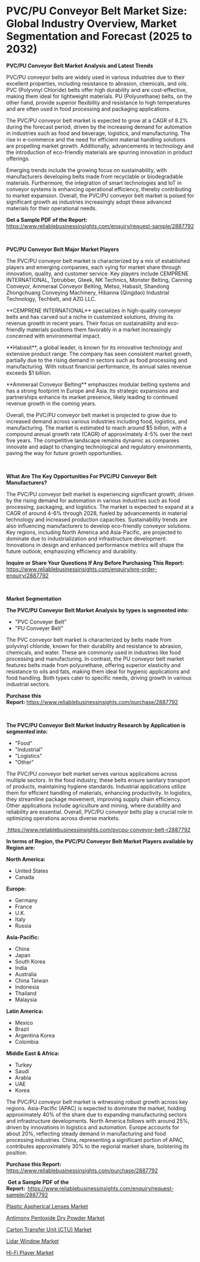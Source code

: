 <p><h1>PVC/PU Conveyor Belt Market Size: Global Industry Overview, Market Segmentation and Forecast (2025 to 2032)</h1></p><p><strong>PVC/PU Conveyor Belt Market Analysis and Latest Trends</strong></p>
<p><p>PVC/PU conveyor belts are widely used in various industries due to their excellent properties, including resistance to abrasion, chemicals, and oils. PVC (Polyvinyl Chloride) belts offer high durability and are cost-effective, making them ideal for lightweight materials. PU (Polyurethane) belts, on the other hand, provide superior flexibility and resistance to high temperatures and are often used in food processing and packaging applications.</p><p>The PVC/PU conveyor belt market is expected to grow at a CAGR of 8.2% during the forecast period, driven by the increasing demand for automation in industries such as food and beverage, logistics, and manufacturing. The rise in e-commerce and the need for efficient material handling solutions are propelling market growth. Additionally, advancements in technology and the introduction of eco-friendly materials are spurring innovation in product offerings.</p><p>Emerging trends include the growing focus on sustainability, with manufacturers developing belts made from recyclable or biodegradable materials. Furthermore, the integration of smart technologies and IoT in conveyor systems is enhancing operational efficiency, thereby contributing to market expansion. Overall, the PVC/PU conveyor belt market is poised for significant growth as industries increasingly adopt these advanced materials for their operational needs.</p></p>
<p><strong>Get a Sample PDF of the Report:&nbsp;</strong> <a href="https://www.reliablebusinessinsights.com/enquiry/request-sample/2887792?utm_campaign=101&utm_medium=2&utm_source=Github&utm_content=ia&utm_term=14032025&utm_id=pvcpu-conveyor-belt">https://www.reliablebusinessinsights.com/enquiry/request-sample/2887792</a></p>
<p>&nbsp;</p>
<p><strong>PVC/PU Conveyor Belt Major Market Players</strong></p>
<p><p>The PVC/PU conveyor belt market is characterized by a mix of established players and emerging companies, each vying for market share through innovation, quality, and customer service. Key players include CEMPRENE INTERNATIONAL, Tptrubber, Gteek, NK Technics, Monster Belting, Canning Conveyor, Ammeraal Conveyor Belting, Metso, Habasit, Shandong Zhongchuang Conveying Machinery, Hibanna (Qingdao) Industrial Technology, Techbelt, and AZG LLC.</p><p>**CEMPRENE INTERNATIONAL** specializes in high-quality conveyor belts and has carved out a niche in customized solutions, driving its revenue growth in recent years. Their focus on sustainability and eco-friendly materials positions them favorably in a market increasingly concerned with environmental impact. </p><p>**Habasit**, a global leader, is known for its innovative technology and extensive product range. The company has seen consistent market growth, partially due to the rising demand in sectors such as food processing and manufacturing. With robust financial performance, its annual sales revenue exceeds $1 billion.</p><p>**Ammeraal Conveyor Belting** emphasizes modular belting systems and has a strong footprint in Europe and Asia. Its strategic expansions and partnerships enhance its market presence, likely leading to continued revenue growth in the coming years.</p><p>Overall, the PVC/PU conveyor belt market is projected to grow due to increased demand across various industries including food, logistics, and manufacturing. The market is estimated to reach around $5 billion, with a compound annual growth rate (CAGR) of approximately 4-5% over the next five years. The competitive landscape remains dynamic as companies innovate and adapt to changing technological and regulatory environments, paving the way for future growth opportunities.</p></p>
<p>&nbsp;</p>
<p><strong>What Are The Key Opportunities For PVC/PU Conveyor Belt Manufacturers?</strong></p>
<p><p>The PVC/PU conveyor belt market is experiencing significant growth, driven by the rising demand for automation in various industries such as food processing, packaging, and logistics. The market is expected to expand at a CAGR of around 4-6% through 2028, fueled by advancements in material technology and increased production capacities. Sustainability trends are also influencing manufacturers to develop eco-friendly conveyor solutions. Key regions, including North America and Asia-Pacific, are projected to dominate due to industrialization and infrastructure development. Innovations in design and enhanced performance metrics will shape the future outlook, emphasizing efficiency and durability.</p></p>
<p><strong>Inquire or Share Your Questions If Any Before Purchasing This Report:</strong> <a href="https://www.reliablebusinessinsights.com/enquiry/pre-order-enquiry/2887792?utm_campaign=101&utm_medium=2&utm_source=Github&utm_content=ia&utm_term=14032025&utm_id=pvcpu-conveyor-belt">https://www.reliablebusinessinsights.com/enquiry/pre-order-enquiry/2887792</a></p>
<p>&nbsp;</p>
<p><strong>Market Segmentation</strong></p>
<p><strong>The PVC/PU Conveyor Belt Market Analysis by types is segmented into:</strong></p>
<p><ul><li>"PVC Conveyer Belt"</li><li>"PU Conveyer Belt"</li></ul></p>
<p><p>The PVC conveyor belt market is characterized by belts made from polyvinyl chloride, known for their durability and resistance to abrasion, chemicals, and water. These are commonly used in industries like food processing and manufacturing. In contrast, the PU conveyor belt market features belts made from polyurethane, offering superior elasticity and resistance to oils and fats, making them ideal for hygienic applications and food handling. Both types cater to specific needs, driving growth in various industrial sectors.</p></p>
<p><strong>Purchase this Report:&nbsp;</strong><a href="https://www.reliablebusinessinsights.com/purchase/2887792?utm_campaign=101&utm_medium=2&utm_source=Github&utm_content=ia&utm_term=14032025&utm_id=pvcpu-conveyor-belt">https://www.reliablebusinessinsights.com/purchase/2887792</a></p>
<p>&nbsp;</p>
<p><strong>The PVC/PU Conveyor Belt Market Industry Research by Application is segmented into:</strong></p>
<p><ul><li>"Food"</li><li>"Industrial"</li><li>"Logistics"</li><li>"Other"</li></ul></p>
<p><p>The PVC/PU conveyor belt market serves various applications across multiple sectors. In the food industry, these belts ensure sanitary transport of products, maintaining hygiene standards. Industrial applications utilize them for efficient handling of materials, enhancing productivity. In logistics, they streamline package movement, improving supply chain efficiency. Other applications include agriculture and mining, where durability and reliability are essential. Overall, PVC/PU conveyor belts play a crucial role in optimizing operations across diverse markets.</p></p>
<p><a href="https://www.reliablebusinessinsights.com/pvcpu-conveyor-belt-r2887792?utm_campaign=101&utm_medium=2&utm_source=Github&utm_content=ia&utm_term=14032025&utm_id=pvcpu-conveyor-belt">&nbsp;https://www.reliablebusinessinsights.com/pvcpu-conveyor-belt-r2887792</a></p>
<p><strong>In terms of Region, the PVC/PU Conveyor Belt Market Players available by Region are:</strong></p>
<p>
    <p> <strong> North America: </strong>
        <ul>
            <li>United States</li>
            <li>Canada</li>
        </ul>
        </p> 
    <p> <strong> Europe: </strong>
        <ul>
            <li>Germany</li>
            <li>France</li>
            <li>U.K.</li>
            <li>Italy</li>
            <li>Russia</li>
        </ul>
        </p> 
    <p> <strong> Asia-Pacific: </strong>
        <ul>
            <li>China</li>
            <li>Japan</li>
            <li>South Korea</li>
            <li>India</li>
            <li>Australia</li>
            <li>China Taiwan</li>
            <li>Indonesia</li>
            <li>Thailand</li>
            <li>Malaysia</li>
        </ul>
        </p> 
    <p> <strong> Latin America: </strong>
        <ul>
            <li>Mexico</li>
            <li>Brazil</li>
            <li>Argentina Korea</li>
            <li>Colombia</li>
        </ul>
        </p> 
    <p> <strong> Middle East & Africa: </strong>
        <ul>
            <li>Turkey</li>
            <li>Saudi</li>
            <li>Arabia</li>
            <li>UAE</li>
            <li>Korea</li>
        </ul>
    </p>
    </p>
<p><p>The PVC/PU conveyor belt market is witnessing robust growth across key regions. Asia-Pacific (APAC) is expected to dominate the market, holding approximately 40% of the share due to expanding manufacturing sectors and infrastructure developments. North America follows with around 25%, driven by innovations in logistics and automation. Europe accounts for about 20%, reflecting steady demand in manufacturing and food processing industries. China, representing a significant portion of APAC, contributes approximately 30% to the regional market share, bolstering its position.</p></p>
<p><strong>Purchase this Report: </strong><a href="https://www.reliablebusinessinsights.com/purchase/2887792?utm_campaign=101&utm_medium=2&utm_source=Github&utm_content=ia&utm_term=14032025&utm_id=pvcpu-conveyor-belt">https://www.reliablebusinessinsights.com/purchase/2887792</a></p>
<p>&nbsp;<strong>Get a Sample PDF of the Report:&nbsp;&nbsp;</strong><a href="https://www.reliablebusinessinsights.com/enquiry/request-sample/2887792?utm_campaign=101&utm_medium=2&utm_source=Github&utm_content=ia&utm_term=14032025&utm_id=pvcpu-conveyor-belt">https://www.reliablebusinessinsights.com/enquiry/request-sample/2887792</a></p>
<p><strong></strong></p>
<p><p><a href="https://github.com/messonmengen75/Market-Research-Report-List-1/blob/main/plastic-aspherical-lenses-market.md?utm_campaign=101&utm_medium=2&utm_source=Github&utm_content=ia&utm_term=14032025&utm_id=pvcpu-conveyor-belt">Plastic Aspherical Lenses Market</a></p><p><a href="https://github.com/saimntamiki/Market-Research-Report-List-1/blob/main/antimony-pentoxide-dry-powder-market.md?utm_campaign=101&utm_medium=2&utm_source=Github&utm_content=ia&utm_term=14032025&utm_id=pvcpu-conveyor-belt">Antimony Pentoxide Dry Powder Market</a></p><p><a href="https://github.com/zymerivarrik6/Market-Research-Report-List-1/blob/main/carton-transfer-unit-ctu-market.md?utm_campaign=101&utm_medium=2&utm_source=Github&utm_content=ia&utm_term=14032025&utm_id=pvcpu-conveyor-belt">Carton Transfer Unit (CTU) Market</a></p><p><a href="https://github.com/djihencygnel74/Market-Research-Report-List-1/blob/main/lidar-window-market.md?utm_campaign=101&utm_medium=2&utm_source=Github&utm_content=ia&utm_term=14032025&utm_id=pvcpu-conveyor-belt">Lidar Window Market</a></p><p><a href="https://github.com/kaforarvero/Market-Research-Report-List-1/blob/main/hi-fi-player-market.md?utm_campaign=101&utm_medium=2&utm_source=Github&utm_content=ia&utm_term=14032025&utm_id=pvcpu-conveyor-belt">Hi-Fi Player Market</a></p></p>